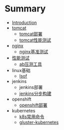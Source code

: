 # Summary

* [Introduction](README.md)
* [tomcat](tomcat.md)
  * [tomcat部署](tomcat/tomcatbu-shu.md)
  * [tomcat性能测试](tomcat/tomcatxing-neng-ce-shi.md)
* [nginx](nginx.md)
  * [nginx基准测试](nginx/nginxji-zhun-ce-shi.md)
* [性能测试](xing-neng-ce-shi.md)
  * [ab压测工具](abya-ce-gong-ju.md)
* linux基础
  * [lsof](lsof.md)
* jenkins
  * jenkins部署
  * [jenkins分步构建](jenkinsfen-bu-gou-jian.md)
* openshift
  * [openshift部署](openshiftbu-shu.md)
* kubernetes
  * [k8s常用命令](k8schang-yong-ming-ling.md)
  * [gluster-kubernetes](gluster-kubernetes.md)

